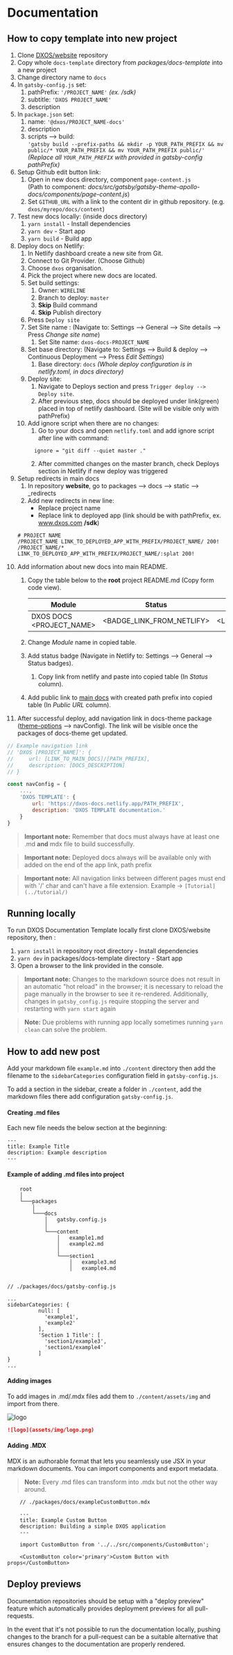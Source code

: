 # Documentation

## How to copy template into new project

1. Clone [DXOS/website](https://github.com/dxos/website) repository
2. Copy whole `docs-template` directory from _packages/docs-template_ into a new project
3. Change directory name to `docs`
4. In `gatsby-config.js` set:
    1. pathPrefix: `'/PROJECT_NAME'` _(ex. /sdk)_
    2. subtitle: `'DXOS PROJECT_NAME'`
    3. description
5. In `package.json` set:
    1. name: `'@dxos/PROJECT_NAME-docs'`
    2. description
    3. scripts --> build: 
    <br/>`'gatsby build --prefix-paths && mkdir -p YOUR_PATH_PREFIX && mv public/* YOUR_PATH_PREFIX && mv YOUR_PATH_PREFIX public/'`
    _(Replace all `YOUR_PATH_PREFIX` with provided in gatsby-config pathPrefix)_
6. Setup Github edit button link:
    1. Open in new docs directory, component `page-content.js` <br/> (Path to component: _docs/src/gatsby/gatsby-theme-apollo-docs/components/page-content.js_)
    2. Set `GITHUB_URL` with a link to the content dir in github repository. (e.g. `dxos/myrepo/docs/content`)
7. Test new docs locally: (inside docs directory)
    1. `yarn install` - Install dependencies
    2. `yarn dev` - Start app
    3. `yarn build` - Build app
8. Deploy docs on Netlify:
    1. In Netlify dashboard create a new site from Git.
    2. Connect to Git Provider. (Choose Github)
    3. Choose `dxos` organisation.
    4. Pick the project where new docs are located.
    5. Set build settings:
        1. Owner: `WIRELINE`
        2. Branch to deploy: `master`
        3. **Skip** Build command
        4. **Skip** Publish directory
    6. Press `Deploy site`
    7. Set Site name : (Navigate to: Settings --> General --> Site details --> Press _Change site name_)
        1. Set Site name: `dxos-docs-PROJECT_NAME`
    8. Set base directory: (Navigate to: Settings --> Build & deploy --> Continuous Deployment --> Press _Edit Settings_)
        1. Base directory: `docs` _(Whole deploy configuration is in netlify.toml, in docs directory)_
    9. Deploy site:
        1. Navigate to Deploys section and press `Trigger deploy --> Deploy site`.
        2. After previous step, docs should be deployed under link(green) placed in top of netlify dashboard. (Site will be visible only with pathPrefix)
    10. Add ignore script when there are no changes:
        1. Go to your docs and open `netlify.toml` and add ignore script after line with command:
        ```
          ignore = "git diff --quiet master ."
        ```
        2. After committed changes on the master branch, check Deploys section in Netlify if new deploy was triggered
9. Setup redirects in main docs
    1. In repository **website**, go to packages --> docs --> static --> _redirects
    2. Add new redirects in new line:
        - Replace project name
        - Replace link to deployed app (link should be with pathPrefix, ex. www.dxos.com **/sdk**)
    ```
    # PROJECT NAME
    /PROJECT_NAME LINK_TO_DEPLOYED_APP_WITH_PREFIX/PROJECT_NAME/ 200!
    /PROJECT_NAME/* LINK_TO_DEPLOYED_APP_WITH_PREFIX/PROJECT_NAME/:splat 200!
   ```
10. Add information about new docs into main README.
    1. Copy the table below to the **root** project README.md (Copy form code view).

        | Module   | Status | Public URL |
        | -------- | ------ | ---------- |
        | DXOS DOCS <PROJECT_NAME> | <BADGE_LINK_FROM_NETLIFY> | <LINK_TO_MAIN_DOCS_WITH_PATH_PREFIX> |
        
    2. Change _Module_ name in copied table.
    3. Add status badge (Navigate in Netlify to: Settings --> General --> Status badges). 
        1. Copy link from netlify and paste into copied table (In _Status_ column).
    4. Add public link to [main docs](https://dxos-docs.netlify.app/) with created path prefix into copied table (In _Public URL_ column).
11. After successful deploy, add navigation link in docs-theme package 
([theme-options](https://github.com/dxos/website/blob/master/packages/docs-theme/theme-options.js) --> navConfig).
The link will be visible once the packages of docs-theme get updated.

```js
// Example navigation link
// 'DXOS [PROJECT_NAME]': {
//     url: [LINK_TO_MAIN_DOCS]/[PATH_PREFIX],
//     description: [DOCS_DESCRIPTION]
// } 

const navConfig = {
    ...,
    'DXOS TEMPLATE': {
        url: 'https://dxos-docs.netlify.app/PATH_PREFIX',
        description: 'DXOS TEMPLATE documentation.'
    }
}
```
    
> **Important note:** Remember that docs must always have at least one .md **and** mdx file to build successfully. 

> **Important note:** Deployed docs always will be available only with added on the end of the app link, path prefix  

> **Important note:** All navigation links between different pages must end with '/' char and can't have a file extension. Example -> `[Tutorial](../tutorial/)`  

## Running locally

To run DXOS Documentation Template locally first clone DXOS/website repository, then :

1. `yarn install` in repository root directory - Install dependencies
2. `yarn dev` in packages/docs-template directory - Start app
3. Open a browser to the link provided in the console.

> **Important note:** Changes to the markdown source does not result in an automatic "hot reload" in the browser; it is necessary to reload the page manually in the browser to see it re-rendered. 
> Additionally, changes in `gatsby_config.js` require stopping the server and restarting with `yarn start` again

> **Note:** Due problems with running app locally sometimes running `yarn clean` can solve the problem. 

## How to add new post

Add your markdown file `example.md` into `./content` directory 
then add the filename to the `sidebarCategories` configuration field in `gatsby-config.js`.

To add a section in the sidebar, create a folder in `./content`, add the markdown files there add configuration `gatsby-config.js`.


#### Creating .md files
Each new file needs the below section at the beginning:

    ---
    title: Example Title
    description: Example description
    ---

#### Example of adding .md files into project
```
    root
    │
    └───packages
        │
        └───docs
            │   gatsby.config.js
            │
            └───content
                │   example1.md
                │   example2.md
                │
                └───section1
                    │   example3.md        
                    │   example4.md
       
```
    // ./packages/docs/gatsby-config.js
    
    ...
    sidebarCategories: {
              null: [
                'example1',
                'example2'
              ],
              'Section 1 Title': [
                'section1/example3',
                'section1/example4'
              ]
    }
    ...

#### Adding images

To add images in .md/.mdx files add them to `./content/assets/img` and import from there.

![logo](content/assets/img/logo.png)

```markdown
![logo](assets/img/logo.png)
```


#### Adding .MDX

MDX is an authorable format that lets you seamlessly use JSX in your markdown documents. You can import components and export metadata.

> **Note:** Every .md files can transform into .mdx but not the other way around.

```
    // ./packages/docs/exampleCustomButton.mdx
    
    ---
    title: Example Custom Button
    description: Building a simple DXOS application
    ---
    
    import CustomButton from '../../src/components/CustomButton';
       
    <CustomButton color='primary'>Custom Button with props</CustomButton>
```


## Deploy previews

Documentation repositories should be setup with a "deploy preview" feature which automatically provides deployment previews for all pull-requests.

In the event that it's not possible to run the documentation locally, pushing changes to the branch for a pull-request can be a suitable alternative that ensures changes to the documentation are properly rendered.
